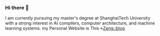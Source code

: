 ### Hi there 👋
I am currently pursuing my master's degree at ShanghaiTech University with a strong interest in AI compilers, computer architecture, and machine learning systems.
my Personal Website is This->[Zeng::blog](https://zhighway777.github.io/)
<!--
**Zhighway777/Zhighway777** is a ✨ _special_ ✨ repository because its `README.md` (this file) appears on your GitHub profile.

Here are some ideas to get you started:

- 🔭 I’m currently working on ...
- 🌱 I’m currently learning ...
- 👯 I’m looking to collaborate on ...
- 🤔 I’m looking for help with ...
- 💬 Ask me about ...
- 📫 How to reach me: ...
- 😄 Pronouns: ...
- ⚡ Fun fact: ...
-->
